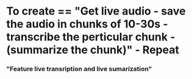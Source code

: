 # To create == "Get live audio - save the audio in chunks of 10-30s - transcribe the perticular chunk - (summarize the chunk)" - Repeat
### "Feature live transription and live sumarization"
